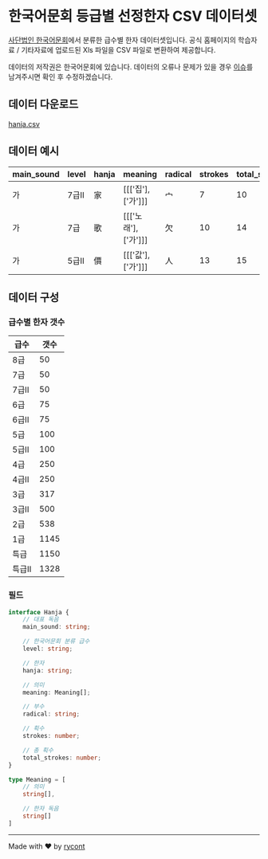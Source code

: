 # 한국어문회 등급별 선정한자 CSV 데이터셋

[사단법인 한국어문회](https://www.hanja.re.kr/)에서 분류한 급수별 한자 데이터셋입니다. 공식 홈페이지의 학습자료 / 기타자료에 업로드된 Xls 파일을 CSV 파일로 변환하여 제공합니다.

데이터의 저작권은 한국어문회에 있습니다. 데이터의 오류나 문제가 있을 경우 [이슈](issues)를 남겨주시면 확인 후 수정하겠습니다.

## 데이터 다운로드

[hanja.csv](https://github.com/rycont/kta-hanja-grade-dataset/blob/main/hanja.csv)

## 데이터 예시

| main_sound | level | hanja | meaning | radical | strokes | total_strokes |
|------------|-------|-------|---------|---------|---------|---------------|
| 가         | 7급Ⅱ  | 家    | [[['집'], ['가']]] | 宀     | 7       | 10            |
| 가         | 7급   | 歌    | [[['노래'], ['가']]] | 欠   | 10      | 14            |
| 가         | 5급Ⅱ  | 價    | [[['값'], ['가']]] | 人     | 13      | 15            |

## 데이터 구성

### 급수별 한자 갯수

| 급수 | 갯수 |
|-----|------|
| 8급 | 50   |
| 7급 | 50   |
| 7급Ⅱ | 50   |
| 6급 | 75   |
| 6급Ⅱ | 75   |
| 5급 | 100  |
| 5급Ⅱ | 100  |
| 4급 | 250  |
| 4급Ⅱ | 250  |
| 3급 | 317  |
| 3급Ⅱ | 500  |
| 2급 | 538  |
| 1급 | 1145 |
| 특급 | 1150 |
| 특급Ⅱ | 1328 |

### 필드

```typescript
interface Hanja {
    // 대표 독음
    main_sound: string;

    // 한국어문회 분류 급수
    level: string;

    // 한자
    hanja: string;

    // 의미
    meaning: Meaning[];

    // 부수
    radical: string;

    // 획수
    strokes: number;

    // 총 획수
    total_strokes: number;
}

type Meaning = [
    // 의미
    string[],

    // 한자 독음
    string[]
]
```

---

Made with ❤️ by [rycont](https://bento.me/3)

